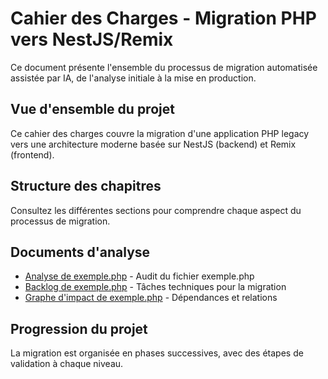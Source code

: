 # Cahier des Charges - Migration PHP vers NestJS/Remix

Ce document présente l'ensemble du processus de migration automatisée assistée par IA, de l'analyse initiale à la mise en production.

## Vue d'ensemble du projet

Ce cahier des charges couvre la migration d'une application PHP legacy vers une architecture moderne basée sur NestJS (backend) et Remix (frontend).

## Structure des chapitres

Consultez les différentes sections pour comprendre chaque aspect du processus de migration.

## Documents d'analyse

- [Analyse de exemple.php](./exemple.php.audit.md) - Audit du fichier exemple.php
- [Backlog de exemple.php](./exemple.php.backlog.json) - Tâches techniques pour la migration
- [Graphe d'impact de exemple.php](./exemple.php.impact_graph.json) - Dépendances et relations

## Progression du projet

La migration est organisée en phases successives, avec des étapes de validation à chaque niveau.
